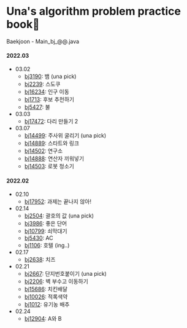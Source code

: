 # Una's algorithm problem practice book📝
Baekjoon - Main_bj_@@.java

#### 2022.03
- 03.02
  - [bj3190](https://www.acmicpc.net/problem/3190): 뱀 (una pick)
  - [bj2239](https://www.acmicpc.net/problem/2239): 스도쿠
  - [bj16234](https://www.acmicpc.net/problem/16234): 인구 이동
  - [bj1713](https://www.acmicpc.net/problem/1713): 후보 추천하기
  - [bj5427](https://www.acmicpc.net/problem/5427): 불
- 03.03
  - [bj17472](https://www.acmicpc.net/problem/17472): 다리 만들기 2
- 03.07
  - [bj14499](https://www.acmicpc.net/problem/14499): 주사위 굴리기 (una pick)
  - [bj14889](https://www.acmicpc.net/problem/14889): 스타트와 링크
  - [bj14502](https://www.acmicpc.net/problem/14502): 연구소
  - [bj14888](https://www.acmicpc.net/problem/14888): 연산자 끼워넣기
  - [bj14503](https://www.acmicpc.net/problem/14503): 로봇 청소기

#### 2022.02
- 02.10
  - [bj17952](https://www.acmicpc.net/problem/17952): 과제는 끝나지 않아!
- 02.14
  - [bj2504](https://www.acmicpc.net/problem/2504): 괄호의 값 (una pick)
  - [bj3986](https://www.acmicpc.net/problem/3986): 좋은 단어
  - [bj10799](https://www.acmicpc.net/problem/10799): 쇠막대기
  - [bj5430](https://www.acmicpc.net/problem/5430): AC
  - [bj1106](https://www.acmicpc.net/problem/1106): 호텔 (ing..)
- 02.17
  - [bj2638](https://www.acmicpc.net/problem/2638): 치즈
- 02.21
  - [bj2667](https://www.acmicpc.net/problem/2667): 단지번호붙이기 (una pick)
  - [bj2206](https://www.acmicpc.net/problem/2206): 벽 부수고 이동하기
  - [bj15686](https://www.acmicpc.net/problem/15686): 치킨배달
  - [bj10026](https://www.acmicpc.net/problem/10026): 적록색약
  - [bj1012](https://www.acmicpc.net/problem/1012): 유기농 배추
- 02.24
  - [bj12904](https://www.acmicpc.net/problem/12904): A와 B
